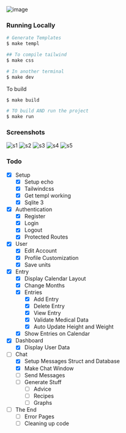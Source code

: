 ![image](https://github.com/user-attachments/assets/00e7895f-c0e4-4c13-9e0e-9ae890fac9cd)

### Running Locally

```bash
# Generate Templates
$ make templ

## To compile tailwind
$ make css

# In another terminal
$ make dev
```

To build

```bash
$ make build

# TO build AND run the project
$ make run
```


### Screenshots

![s1](https://i.imgur.com/DUTp4qs.png)
![s2](https://i.imgur.com/k5vYIF4.png)
![s3](https://i.imgur.com/X7SiCC5.png)
![s4](https://i.imgur.com/4mlzUDx.png)
![s5](https://i.imgur.com/CSeR8Av.png)

### Todo
- [x] Setup
  - [x] Setup echo
  - [x] Tailwindcss
  - [x] Get templ working
  - [x] Sqlite 3
- [x] Authentication
  - [x] Register
  - [x] Login
  - [x] Logout
  - [x] Protected Routes
- [x] User
  - [x] Edit Account
  - [x] Profile Customization
  - [x] Save units
- [x] Entry
  - [x] Display Calendar Layout
  - [x] Change Months
  - [x] Entries
    - [x] Add Entry
    - [x] Delete Entry
    - [x] View Entry
    - [x] Validate Medical Data
    - [x] Auto Update Height and Weight
  - [x] Show Entries on Calendar
- [x] Dashboard
  - [x] Display User Data
- [ ] Chat
  - [x] Setup Messages Struct and Database
  - [x] Make Chat Window
  - [ ] Send Messages
  - [ ] Generate Stuff
    - [ ] Advice
    - [ ] Recipes
    - [ ] Graphs
- [ ] The End
  - [ ] Error Pages
  - [ ] Cleaning up code
